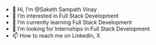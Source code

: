- 👋 Hi, I’m @Saketh Sampath Vinay
- 👀 I’m interested in Full Stack Development
- 🌱 I’m currently learning Full Stack Development
- 💞️ I’m looking for Internships in Full Stack Development
- 📫 How to reach me on LinkedIn, X
<!---
SakethSampathVinay/SakethSampathVinay is a ✨ special ✨ repository because its `README.md` (this file) appears on your GitHub profile.
You can click the Preview link to take a look at your changes.
--->
